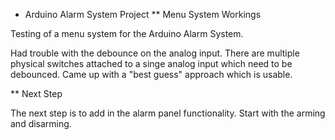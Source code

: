 * Arduino Alarm System Project
** Menu System Workings

Testing of a menu system for the Arduino Alarm System.

Had trouble with the debounce on the analog input. There are multiple physical switches attached to a singe analog input which need to be debounced. Came up with a "best guess" approach which is usable.


** Next Step

The next step is to add in the alarm panel functionality. Start with the arming and disarming.

